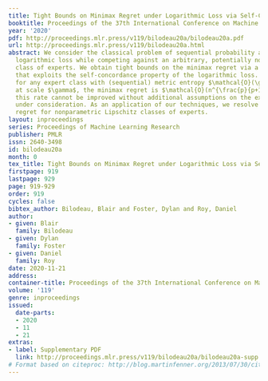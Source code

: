 ```yaml
---
title: Tight Bounds on Minimax Regret under Logarithmic Loss via Self-Concordance
booktitle: Proceedings of the 37th International Conference on Machine Learning
year: '2020'
pdf: http://proceedings.mlr.press/v119/bilodeau20a/bilodeau20a.pdf
url: http://proceedings.mlr.press/v119/bilodeau20a.html
abstract: We consider the classical problem of sequential probability assignment under
  logarithmic loss while competing against an arbitrary, potentially nonparametric
  class of experts. We obtain tight bounds on the minimax regret via a new approach
  that exploits the self-concordance property of the logarithmic loss. We show that
  for any expert class with (sequential) metric entropy $\mathcal{O}(\gamma^{-p})$
  at scale $\gamma$, the minimax regret is $\mathcal{O}(n^{\frac{p}{p+1}})$, and that
  this rate cannot be improved without additional assumptions on the expert class
  under consideration. As an application of our techniques, we resolve the minimax
  regret for nonparametric Lipschitz classes of experts.
layout: inproceedings
series: Proceedings of Machine Learning Research
publisher: PMLR
issn: 2640-3498
id: bilodeau20a
month: 0
tex_title: Tight Bounds on Minimax Regret under Logarithmic Loss via Self-Concordance
firstpage: 919
lastpage: 929
page: 919-929
order: 919
cycles: false
bibtex_author: Bilodeau, Blair and Foster, Dylan and Roy, Daniel
author:
- given: Blair
  family: Bilodeau
- given: Dylan
  family: Foster
- given: Daniel
  family: Roy
date: 2020-11-21
address: 
container-title: Proceedings of the 37th International Conference on Machine Learning
volume: '119'
genre: inproceedings
issued:
  date-parts:
  - 2020
  - 11
  - 21
extras:
- label: Supplementary PDF
  link: http://proceedings.mlr.press/v119/bilodeau20a/bilodeau20a-supp.pdf
# Format based on citeproc: http://blog.martinfenner.org/2013/07/30/citeproc-yaml-for-bibliographies/
---
```

